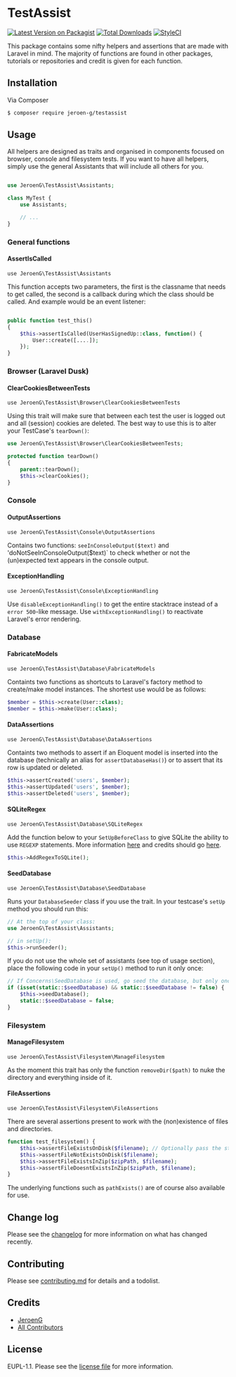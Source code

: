 # TestAssist

[![Latest Version on Packagist][ico-version]][link-packagist]
[![Total Downloads][ico-downloads]][link-downloads]
[![StyleCI][ico-styleci]][link-styleci]

This package contains some nifty helpers and assertions that are made with Laravel in mind. The majority of functions are found in other packages, tutorials or repositories and credit is given for each function.

## Installation

Via Composer

``` bash
$ composer require jeroen-g/testassist
```

## Usage

All helpers are designed as traits and organised in components focused on browser, console and filesystem tests. If you want to have all helpers, simply use the general Assistants that will include all others for you.

```php

use JeroenG\TestAssist\Assistants;

class MyTest {
    use Assistants;

    // ...
}
```

### General functions
#### AssertIsCalled
`use JeroenG\TestAssist\Assistants`

This function accepts two parameters, the first is the classname that needs to get called, the second is a callback during which the class should be called. And example would be an event listener:

```php

public function test_this()
{
    $this->assertIsCalled(UserHasSignedUp::class, function() {
        User::create([....]);
    });
}
```


### Browser (Laravel Dusk)
#### ClearCookiesBetweenTests
`use JeroenG\TestAssist\Browser\ClearCookiesBetweenTests`

Using this trait will make sure that between each test the user is logged out and all (session) cookies are deleted.
The best way to use this is to alter your TestCase's `tearDown()`:
```php
use JeroenG\TestAssist\Browser\ClearCookiesBetweenTests;

protected function tearDown()
{
    parent::tearDown();
    $this->clearCookies();
}
```

### Console
#### OutputAssertions
`use JeroenG\TestAssist\Console\OutputAssertions`

Contains two functions: `seeInConsoleOutput($text)` and 'doNotSeeInConsoleOutput($text)` to check whether or not the (un)expected text appears in the console output.

#### ExceptionHandling
`use JeroenG\TestAssist\Console\ExceptionHandling`

Use `disableExceptionHandling()` to get the entire stacktrace instead of a `error 500`-like message. Use `withExceptionHandling()` to reactivate Laravel's error rendering.

### Database
#### FabricateModels
`use JeroenG\TestAssist\Database\FabricateModels`

Containts two functions as shortcuts to Laravel's factory method to create/make model instances.
The shortest use would be as follows:
```php
$member = $this->create(User::class);
$member = $this->make(User::class);
```

#### DataAssertions
`use JeroenG\TestAssist\Database\DataAssertions`

Containts two methods to assert if an Eloquent model is inserted into the database (technically an alias for `assertDatabaseHas()`) or to assert that its row is updated or deleted.
```php
$this->assertCreated('users', $member);
$this->assertUpdated('users', $member);
$this->assertDeleted('users', $member);
```

#### SQLiteRegex
`use JeroenG\TestAssist\Database\SQLiteRegex`

Add the function below to your `SetUpBeforeClass` to give SQLite the ability to use `REGEXP` statements.
More information [here](https://stackoverflow.com/questions/5071601/how-do-i-use-regex-in-a-sqlite-query) and credits should go [here](https://gist.github.com/wingsline/4441139).
```php
$this->AddRegexToSQLite();
```

#### SeedDatabase
`use JeroenG\TestAssist\Database\SeedDatabase`

Runs your `DatabaseSeeder` class if you use the trait. In your testcase's `setUp` method you should run this:
```php
// At the top of your class:
use JeroenG\TestAssist\Assistants;

// in setUp():
$this->runSeeder();
```
 If you do not use the whole set of assistants (see top of usage section), place the following code in your `setUp()` method to run it only once:
```php
// If Concerns\SeedDatabase is used, go seed the database, but only once per class.
if (isset(static::$seedDatabase) && static::$seedDatabase != false) {
    $this->seedDatabase();
    static::$seedDatabase = false;
}
```

### Filesystem
#### ManageFilesystem
`use JeroenG\TestAssist\Filesystem\ManageFilesystem`

As the moment this trait has only the function `removeDir($path)` to nuke the directory and everything inside of it.

#### FileAssertions
`use JeroenG\TestAssist\Filesystem\FileAssertions`

There are several assertions present to work with the (non)existence of files and directories.
```php
function test_filesystem() {
    $this->assertFileExistsOnDisk($filename); // Optionally pass the storage disk (defualt: local)
    $this->assertFileNotExistsOnDisk($filename);
    $this->assertFileExistsInZip($zipPath, $filename);
    $this->assertFileDoesntExistsInZip($zipPath, $filename);
}
```
The underlying functions such as `pathExists()` are of course also available for use.

## Change log

Please see the [changelog](changelog.md) for more information on what has changed recently.

## Contributing

Please see [contributing.md](contributing.md) for details and a todolist.

## Credits

- [JeroenG][link-author]
- [All Contributors][link-contributors]

## License

EUPL-1.1. Please see the [license file](license.md) for more information.

[ico-version]: https://img.shields.io/packagist/v/jeroen-g/testassist.svg?style=flat-square
[ico-downloads]: https://img.shields.io/packagist/dt/jeroen-g/testassist.svg?style=flat-square
[ico-styleci]: https://styleci.io/repos/115641981/shield

[link-packagist]: https://packagist.org/packages/jeroen-g/testassist
[link-downloads]: https://packagist.org/packages/jeroen-g/testassist
[link-styleci]: https://styleci.io/repos/115641981
[link-author]: https://github.com/jeroen-g
[link-contributors]: ../../contributors]
